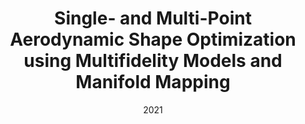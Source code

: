 ---
title: "Single- and Multi-Point Aerodynamic Shape Optimization using Multifidelity Models and Manifold Mapping"
date: "2021"
authors: ["J. Nagawkar", "J. Ren", "X. Du", "L. Leifsson", "S. Koziel"]
publication_types: ["2"]
publication: "*Journal of Aircraft*"
doi: "10.2514/1.C035297"
---